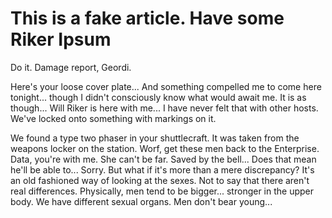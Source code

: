 # This is a fake article. Have some Riker Ipsum

Do it. Damage report, Geordi.

Here's your loose cover plate... And something compelled me to come
here tonight... though I didn't consciously know what would await
me. It is as though... Will Riker is here with me... I have never felt
that with other hosts. We've locked onto something with markings on
it.

We found a type two phaser in your shuttlecraft. It was taken from the
weapons locker on the station. Worf, get these men back to the
Enterprise. Data, you're with me. She can't be far. Saved by the
bell... Does that mean he'll be able to... Sorry. But what if it's
more than a mere discrepancy? It's an old fashioned way of looking at
the sexes. Not to say that there aren't real differences. Physically,
men tend to be bigger... stronger in the upper body. We have different
sexual organs. Men don't bear young...
